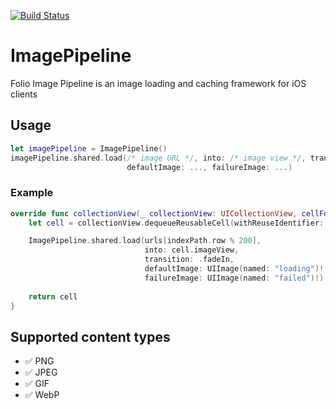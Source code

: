 [![Build Status](https://app.bitrise.io/app/05849474f2d15fa8/status.svg?token=z0BK0SJnKUHzy8tf3zIGYg)](https://app.bitrise.io/app/05849474f2d15fa8)

# ImagePipeline
Folio Image Pipeline is an image loading and caching framework for iOS clients

## Usage


```swift
let imagePipeline = ImagePipeline()
imagePipeline.shared.load(/* image URL */, into: /* image view */, transition: .fadeIn /* default is `.none`*/,
                          defaultImage: ..., failureImage: ...)
```

### Example

```swift
override func collectionView(_ collectionView: UICollectionView, cellForItemAt indexPath: IndexPath) -> UICollectionViewCell {
    let cell = collectionView.dequeueReusableCell(withReuseIdentifier: "cell", for: indexPath) as! Cell

    ImagePipeline.shared.load(urls[indexPath.row % 200],
                              into: cell.imageView,
                              transition: .fadeIn,
                              defaultImage: UIImage(named: "loading")!,
                              failureImage: UIImage(named: "failed")!)
    
    return cell
}
```

## Supported content types

- ✅ PNG
- ✅ JPEG 
- ✅ GIF
- ✅ WebP

